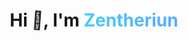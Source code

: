 <h1 align="center">
  Hi <span class="wave">👋</span>, I'm 
  <span style="
    background: linear-gradient(270deg, #ff6ec4, #7873f5, #47caff);
    background-size: 600% 600%;
    -webkit-background-clip: text;
    -webkit-text-fill-color: transparent;
    animation: gradient 6s ease infinite;
    font-weight: bold;">
    Zentheriun
  </span>
</h1>

<style>
@keyframes gradient {
  0% { background-position: 0% 50%; }
  50% { background-position: 100% 50%; }
  100% { background-position: 0% 50%; }
}
.wave {
  animation-name: wave-animation;
  animation-duration: 2.5s;
  animation-iteration-count: infinite;
  transform-origin: 70% 70%;
  display: inline-block;
}
@keyframes wave-animation {
  0% { transform: rotate(0.0deg) }
  10% { transform: rotate(14.0deg) }
  20% { transform: rotate(-8.0deg) }
  30% { transform: rotate(14.0deg) }
  40% { transform: rotate(-4.0deg) }
  50% { transform: rotate(10.0deg) }
  60% { transform: rotate(0.0deg) }
  100% { transform: rotate(0.0deg) }
}
</style>

